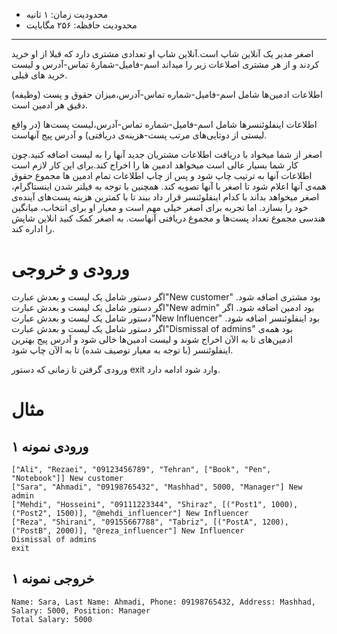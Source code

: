 + محدودیت زمان: ۱ ثانیه 
+ محدودیت حافظه: ۲۵۶ مگابایت 

----------

اصغر مدیر یک آنلاین شاپ است.آنلاین شاپ او تعدادی مشتری دارد که قبلا از او خرید کردند و از هر مشتری اصلاعات زیر را میداند اسم-فامیل-شمارهٔ تماس-آدرس و لیست خرید های قبلی.

اطلاعات ادمین‌ها شامل اسم-فامیل-شماره تماس-آدرس،میزان حقوق و پست (وظیفه) دقیق هر ادمین است.

اطلاعات اینفلوئنسر‌ها شامل اسم-فامیل-شماره تماس-آدرس،لیست پست‌ها (در واقع لیستی از دوتایی‌های مرتب پست-هزینه‌ی دریافتی) و آدرس پیج آنهاست. 

اصغر از شما میخواد با دریافت اطلاعات مشتریان جدید آنها را به لیست اضافه کنید.چون کار شما بسیار عالی است میخواهد ادمین ها را اخراج کند.برای این کار لازم است اطلاعات آنها به ترتیب چاپ شود و پس از چاپ اطلاعات تمام ادمین ها مجموع حقوق همه‌ی آنها اعلام شود تا اصغر با آنها تصویه کند. همچنین با توجه به فیلتر شدن اینستاگرام، اصغر میخواهد بداند با کدام‌ اینفلوئنسر قرار داد ببند تا با کمترین هزینه پست‌های آینده‌ی خود را بسازد. اما تجربه برای اصغر خیلی مهم است و معیار او برای انتخاب، میانگین هندسی مجموع تعداد پست‌ها و مجموع دریافتی آنهاست. به اصغر کمک کنید انلاین شاپش را اداره کند.

# ورودی و خروجی

اگر دستور شامل یک لیست و بعدش عبارت"New customer" بود مشتری اضافه شود.
اگر دستور شامل یک لیست و بعدش عبارت"New admin" بود ادمین اضافه شود.
اگر دستور شامل یک لیست و بعدش عبارت"New Influencer" بود اینفلوئنسر اضافه شود.
اگر دستور شامل یک لیست و بعدش عبارت"Dismissal of admins" بود همه‌ی ادمین‌های تا به الآن اخراج شوند و لیست ادمین‌ها خالی شود و آدرس پیج بهترین اینفلوئنسر (با توجه به معیار توصیف شده) تا به الآن چاپ شود.

 ورودی گرفتن تا زمانی که دستور exit وارد شود ادامه دارد.
# مثال

## ورودی نمونه ۱ 

```
["Ali", "Rezaei", "09123456789", "Tehran", ["Book", "Pen", "Notebook"]] New customer
["Sara", "Ahmadi", "09198765432", "Mashhad", 5000, "Manager"] New admin
["Mehdi", "Hosseini", "09111223344", "Shiraz", [("Post1", 1000), ("Post2", 1500)], "@mehdi_influencer"] New Influencer
["Reza", "Shirani", "09155667788", "Tabriz", [("PostA", 1200), ("PostB", 2000)], "@reza_influencer"] New Influencer
Dismissal of admins
exit
```


 
## خروجی نمونه ۱

```
Name: Sara, Last Name: Ahmadi, Phone: 09198765432, Address: Mashhad, Salary: 5000, Position: Manager
Total Salary: 5000
```

